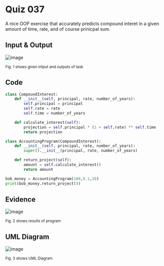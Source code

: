 # Quiz 037
A nice OOP exercise that accurately predicts compound interet in a given amount of time, rate, and of course prinicpal sum.

## Input & Output

![image](https://github.com/Amine-Itani/Quizzes/assets/123438294/847e4f02-e41f-433b-a392-5fc1bfc6f04c)

<sub>Fig. 1 shows given intput and outputs of task
## Code

```py
class CompoundInterest:
    def __init__(self, principal, rate, number_of_years):
        self.principal = principal
        self.rate = rate
        self.time = number_of_years

    def calculate_interest(self):
        projection = self.principal * (1 + self.rate) ** self.time
        return projection

class AccountingProgram(CompoundInterest):
    def __init__(self, principal, rate, number_of_years):
        super().__init__(principal, rate, number_of_years)

    def return_project(self):
        amount = self.calculate_interest()
        return amount

bob_money = AccountingProgram(100,0.1,20)
print(bob_money.return_project())
```

## Evidence

![image](https://github.com/Amine-Itani/Quizzes/assets/123438294/81cc5cf9-2e77-492c-b61f-4377416f23f0)

<sub>Fig. 2 shows results of program

## UML Diagram

![image](https://github.com/Amine-Itani/Quizzes/assets/123438294/66878fbf-1773-430b-8baa-5364e3c41c99)

<sub>Fig. 3 shows UML Diagram

